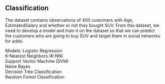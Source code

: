 ## Classification

The dataset contains observations of 400 customers with Age, EstimatedSalary and whether or not they bought SUV.
From this dataset, we need to develop a model and train it on the dataset so that we can predict the customers who are going to buy SUV and target them in social networks for adds.

Models:
Logistic Regression  
K-Nearest Neighbors (K-NN)  
Support Vector Machine (SVM)  
Naive Bayes  
Decision Tree Classification  
Random Forest Classification  
